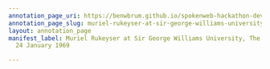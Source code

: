 ```yaml
---
annotation_page_uri: https://benwbrum.github.io/spokenweb-hackathon-development/annotations/muriel-rukeyser-at-sir-george-williams-university-the-poetry-series-24-january-1969-canvas-1-toc.json
annotation_page_slug: muriel-rukeyser-at-sir-george-williams-university-the-poetry-series-24-january-1969-canvas-1-toc
layout: annotation_page
manifest_label: Muriel Rukeyser at Sir George Williams University, The Poetry Series,
  24 January 1969

---
```

